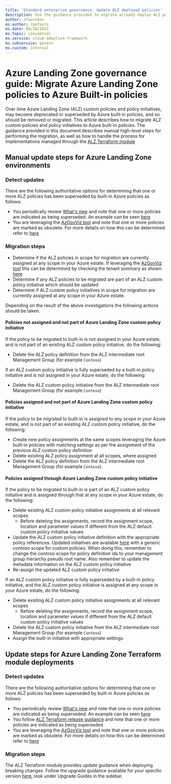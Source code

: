 ```yaml
---
title: 'Standard enterprise governance: Update ALZ deployed policies'
description: Use the guidance provided to migrate already deploy ALZ policies to Azure built-in policies.
author: Jfaurskov
ms.author: Janfaurs
ms.date: 09/28/2022
ms.topic: conceptual
ms.service: cloud-adoption-framework
ms.subservice: govern
ms.custom: internal
---
```




# Azure Landing Zone governance guide: Migrate Azure Landing Zone policies to Azure Built-in policies

Over time Azure Landing Zone (ALZ) custom policies and policy initiatives, may become deprecated or superseded by Azure built-in policies, and so should be removed or migrated. This article describes how to migrate ALZ custom policies and policy initiatives to Azure built-in policies. The guidance provided in this document describes manual high-level steps for performing the migration, as well as how to handle the process for implementations managed through the [ALZ Terraform module](https://github.com/Azure/terraform-azurerm-caf-enterprise-scale)



## Manual update steps for Azure Landing Zone environments

### Detect updates

There are the following authoritative options for determining that one or more ALZ policies has been superseded by built-in Azure policies as follows:
- You periodically review [What's new](https://github.com/Azure/Enterprise-Scale/wiki/Whats-new) and note that one or more policies are indicated as being superseded. An example can be seen [here](https://github.com/Azure/Enterprise-Scale/wiki/Whats-new#policy-13)
- You are leveraging the [AzGovViz tool](https://github.com/JulianHayward/Azure-MG-Sub-Governance-Reporting) and note that one or more policies are marked as obsolete. For more details on how this can be determined refer to [here](https://github.com/JulianHayward/Azure-MG-Sub-Governance-Reporting#screenshots)

### Migration steps

- Determine if the ALZ policies in scope for migration are currently assigned at any scope in your Azure estate. If leveraging the [AzGovViz tool]() this can be determined by checking the tenant summary as shown [here](https://github.com/JulianHayward/Azure-MG-Sub-Governance-Reporting#screenshots)
- Determine if any ALZ policies to be migrated are part of an ALZ custom policy initiative which should be updated 
- Determine if ALZ custom policy initiatives in scope for migration are currently assigned at any scope in your Azure estate. 

Depending on the result of the above investigations the following actions should be taken.

#### Policies not assigned and not part of Azure Landing Zone custom policy initiative

If the policy to be migrated to built-in is not assigned in your Azure estate, and is not part of an existing ALZ custom policy initiative, do the following:

- Delete the ALZ policy definition from the ALZ intermediate root Management Group (for example `Contoso`)

If an ALZ custom policy initiative is fully superseded by a built-in policy initiative and is not assigned in your Azure estate, do the following:

- Delete the ALZ custom policy initiative from the ALZ intermediate root Management Group (for example `Contoso`)

#### Policies assigned and not part of Azure Landing Zone custom policy initiative

If the policy to be migrated to built-in is assigned to any scope in your Azure estate, and is not part of an existing ALZ custom policy initiative, do the following:
- Create new policy assignments at the same scopes leveraging the Azure built-in policies with matching settings as per the assignment of the previous ALZ custom policy definition
- Delete existing ALZ policy assignment at all scopes, where assigned
- Delete the ALZ policy definition from the ALZ intermediate root Management Group (for example `Contoso`).

#### Policies assigned through Azure Landing Zone custom policy initiative

If the policy to be migrated to built-in is part of an ALZ custom policy initiative and is assigned through that at any scope in your Azure estate, do the following:
- Delete existing ALZ custom policy initiative assignments at all relevant scopes
  - Before deleting the assignments, record the assignment scope, location and parameter values if different from the ALZ default custom policy initiative values
- Update the ALZ custom policy initiative definition with the appropriate policy references. Updated initiatives are available [here](https://github.com/Azure/Enterprise-Scale/tree/main/src/resources/Microsoft.Authorization/policySetDefinitions) with a generic *contoso* scope for custom policies. When doing this, remember to change the *contoso* scope for policy definition ids to your management group hierarchy pseudo root name. Also remember to update the metadata information on the ALZ custom policy initiative
- Re-assign the updated ALZ custom policy initiative

If an ALZ custom policy initiative is fully superseded by a built-in policy initiative, and the ALZ custom policy initiative is assigned at any scope in your Azure estate, do the following:
- Delete existing ALZ custom policy initiative assignments at all relevant scopes
  - Before deleting the assignments, record the assignment scope, location and parameter values if different from the ALZ default custom policy initiative values
- Delete the ALZ custom policy initiative from the ALZ intermediate root Management Group (for example `Contoso`)
- Assign the built-in initiative with appropriate settings

## Update steps for Azure Landing Zone Terraform module deployments

### Detect updates

There are the following authoritative options for determining that one or more ALZ policies has been superseded by built-in Azure policies as follows:
- You periodically review [What's new](https://github.com/Azure/Enterprise-Scale/wiki/Whats-new) and note that one or more policies are indicated as being superseded. An example can be seen [here](https://github.com/Azure/Enterprise-Scale/wiki/Whats-new#policy-13)
- You follow [ALZ Terraform release guidance](https://github.com/Azure/terraform-azurerm-caf-enterprise-scale/wiki/%5BUser-Guide%5D-Module-Releases) and note that one or more policies are indicated as being superseded
- You are leveraging the [AzGovViz tool](https://github.com/JulianHayward/Azure-MG-Sub-Governance-Reporting) and note that one or more policies are marked as obsolete. For more details on how this can be determined refer to [here](https://github.com/JulianHayward/Azure-MG-Sub-Governance-Reporting#screenshots)

### Migration steps

The ALZ Terraform module provides update guidance when deploying breaking changes. Follow the upgrade guidance available for your specific version [here](https://github.com/Azure/terraform-azurerm-caf-enterprise-scale/wiki), look under Upgrade Guides in the sidebar.

